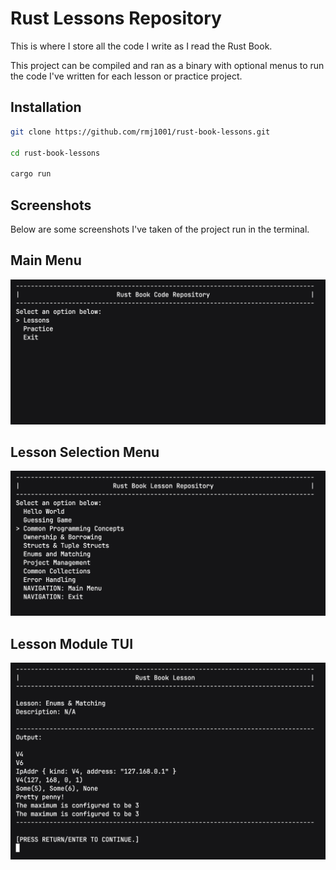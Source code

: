# Rust Lessons Repository

This is where I store all the code I write as I read the Rust Book.

This project can be compiled and ran as a binary with optional menus
to run the code I've written for each lesson or practice project.

## Installation

```bash
git clone https://github.com/rmj1001/rust-book-lessons.git

cd rust-book-lessons

cargo run

```

## Screenshots

Below are some screenshots I've taken of the project run in the terminal.

## Main Menu

![Main Menu](screenshots/1-%20Main%20menu.png)

## Lesson Selection Menu

![Lesson Menu](screenshots/2-%20Lesson%20Menu.png)

## Lesson Module TUI

![Lesson Module TUI](screenshots/3-%20Lesson%20Module%20TUI.png)